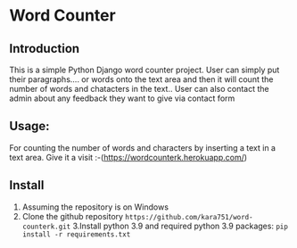 # Word Counter
## Introduction
This is a simple Python Django word counter project. User can simply put their paragraphs.... or words onto the text area and then it will count the number of words and chatacters in the text.. User can also contact the admin about any feedback they want to give via contact form    
## Usage:
For counting the number of words and characters by inserting a text in a text area. Give it a visit :-(https://wordcounterk.herokuapp.com/)
## Install
1. Assuming the repository is on Windows
2. Clone the github repository
```https://github.com/kara751/word-counterk.git``` 
3.Install python 3.9 and required python 3.9 packages:
```pip install -r requirements.txt```
